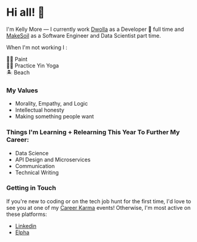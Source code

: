 
# Hi all! 👋 

I'm Kelly More — I currently work [Dwolla](https://www.dwolla.com/) as a Developer 🥑 full time and [MakeSoil](https://www.makesoil.org/map) as a Software Engineer and Data Scientist part time.

When I'm not working I :

👩‍🎨 Paint <br>
🧘‍♀️ Practice Yin Yoga <br>
🏝 Beach


### My Values

- Morality, Empathy, and Logic
- Intellectual honesty
- Making something people want


### Things I'm Learning + Relearning This Year To Further My Career:

- Data Science 
- API Design and Microservices 
- Communication
- Technical Writing


### Getting in Touch 

If you're new to coding or on the tech job hunt for the first time, I'd love to see you at one of my [Career Karma](https://careerkarma.com/events/) events! Otherwise, I'm most active on these platforms:
- [Linkedin](https://www.linkedin.com/in/misskellymore/)
- [Elpha](https://elpha.com/invite/from-KellyMore)
